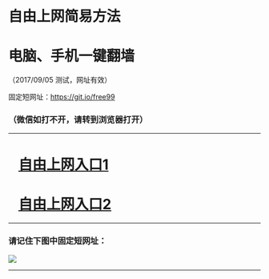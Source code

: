 ﻿# 自由上网简易方法

# 电脑、手机一键翻墙

（2017/09/05 测试，网址有效）

固定短网址：https://git.io/free99

### （微信如打不开，请转到浏览器打开）


***





# &nbsp;&nbsp; <a href="http://ft852810191.fwq-tz1001.xyz/fwqtz01.html?t=090500114242 " target="_blank">自由上网入口1</a>
# &nbsp;&nbsp; <a href="http://ft270718358.fwq-tz1002.xyz/fwqtz02.html?t=09050013438 " target="_blank">自由上网入口2</a>
***

### 请记住下图中固定短网址：

<img src="https://s3-us-west-2.amazonaws.com/fwq-1001/yjfq-20170905okok.png" /> 


***

